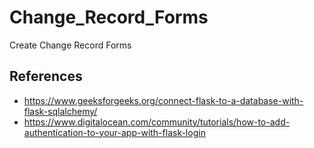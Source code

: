 # Change_Record_Forms
Create Change Record Forms

## References
- https://www.geeksforgeeks.org/connect-flask-to-a-database-with-flask-sqlalchemy/
- https://www.digitalocean.com/community/tutorials/how-to-add-authentication-to-your-app-with-flask-login

